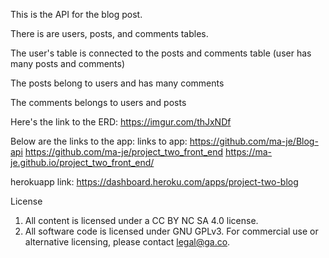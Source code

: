 This is the API for the blog post.

There is are users, posts, and comments tables.

The user's table is connected to the posts and comments table (user has many posts and comments)

The posts belong to users and has many comments

The comments belongs to users and posts

Here's the link to the ERD: https://imgur.com/thJxNDf

Below are the links to the app:
links to app: https://github.com/ma-je/Blog-api
https://github.com/ma-je/project_two_front_end
https://ma-je.github.io/project_two_front_end/


herokuapp link: https://dashboard.heroku.com/apps/project-two-blog

License
1.  All content is licensed under a CC BY NC SA 4.0 license.
1.  All software code is licensed under GNU GPLv3. For commercial use or
    alternative licensing, please contact legal@ga.co.

